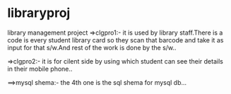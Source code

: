 # libraryproj
library management project
=>clgpro1:-
    it is used by library staff.There is a code is every student library card so they scan that barcode and take it as input for that s/w.And 
    rest of the work is done by the s/w..
  
  =>clgpro2:-
  it is for cilent side by using which student can see their details in their mobile phone..
  
  
  ==>mysql shema:-
  the 4th one is the sql shema for mysql db...
